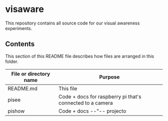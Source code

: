 # visaware

This repository contains all source code for our visual awareness experiments.

## Contents
This section of this README file describes how files are arranged in this folder.

File or directory name | Purpose
---------------------- | -------
README.md              | This file
pisee                  | Code + docs for raspberry pi that's connected to a camera
pishow                 | Code + docs --"-- projecto
